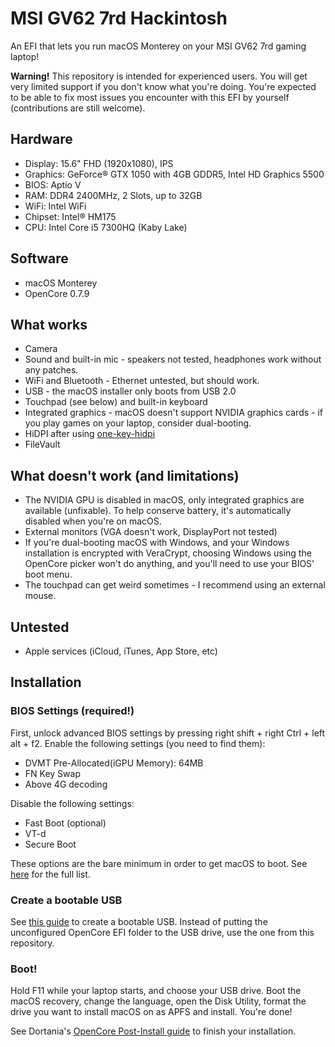 # MSI GV62 7rd Hackintosh

An EFI that lets you run macOS Monterey on your MSI GV62 7rd gaming laptop!

**Warning!** This repository is intended for experienced users. You will get very limited support if you don't know what you're doing. You're expected to be able to fix most issues you encounter with this EFI by yourself (contributions are still welcome).

## Hardware

- Display: 15.6" FHD (1920x1080), IPS
- Graphics: GeForce® GTX 1050 with 4GB GDDR5, Intel HD Graphics 5500
- BIOS: Aptio V
- RAM: DDR4 2400MHz, 2 Slots, up to 32GB
- WiFi: Intel WiFi
- Chipset: Intel® HM175
- CPU: Intel Core i5 7300HQ (Kaby Lake)

## Software

- macOS Monterey
- OpenCore 0.7.9

## What works

- Camera
- Sound and built-in mic - speakers not tested, headphones work without any patches.
- WiFi and Bluetooth - Ethernet untested, but should work.
- USB - the macOS installer only boots from USB 2.0
- Touchpad (see below) and built-in keyboard
- Integrated graphics - macOS doesn't support NVIDIA graphics cards - if you play games on your laptop, consider dual-booting.
- HiDPI after using [one-key-hidpi](https://github.com/xzhih/one-key-hidpi)
- FileVault

## What doesn't work (and limitations)

- The NVIDIA GPU is disabled in macOS, only integrated graphics are available (unfixable). To help conserve battery, it's automatically disabled when you're on macOS.
- External monitors (VGA doesn't work, DisplayPort not tested)
- If you're dual-booting macOS with Windows, and your Windows installation is encrypted with VeraCrypt, choosing Windows using the OpenCore picker won't do anything, and you'll need to use your BIOS' boot menu.
- The touchpad can get weird sometimes - I recommend using an external mouse.

## Untested

- Apple services (iCloud, iTunes, App Store, etc)

## Installation

### BIOS Settings (required!)

First, unlock advanced BIOS settings by pressing right shift + right Ctrl + left alt + f2.
Enable the following settings (you need to find them):

- DVMT Pre-Allocated(iGPU Memory): 64MB
- FN Key Swap
- Above 4G decoding

Disable the following settings:

- Fast Boot (optional)
- VT-d
- Secure Boot

These options are the bare minimum in order to get macOS to boot. See [here](https://dortania.github.io/OpenCore-Install-Guide/config.plist/kaby-lake.html#intel-bios-settings) for the full list.

### Create a bootable USB

See [this guide](https://dortania.github.io/OpenCore-Install-Guide/installer-guide/) to create a bootable USB. Instead of putting the unconfigured OpenCore EFI folder to the USB drive, use the one from this repository.

### Boot!

Hold F11 while your laptop starts, and choose your USB drive. Boot the macOS recovery, change the language, open the Disk Utility, format the drive you want to install macOS on as APFS and install. You're done!

See Dortania's [OpenCore Post-Install guide](https://dortania.github.io/OpenCore-Post-Install/) to finish your installation.
